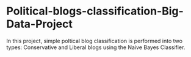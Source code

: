 Political-blogs-classification-Big-Data-Project
===============================================

In this project, simple poltical blog classification is performed into two types: Conservative and Liberal blogs using the Naive Bayes Classifier.
